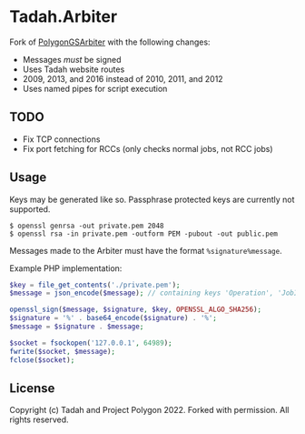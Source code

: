 # Tadah.Arbiter
Fork of [PolygonGSArbiter](https://github.com/ProjectPolygon/PolygonGSArbiter) with the following changes:
- Messages *must* be signed
- Uses Tadah website routes
- 2009, 2013, and 2016 instead of 2010, 2011, and 2012
- Uses named pipes for script execution

## TODO
- Fix TCP connections
- Fix port fetching for RCCs (only checks normal jobs, not RCC jobs)

## Usage

Keys may be generated like so. Passphrase protected keys are currently not supported.
```shell
$ openssl genrsa -out private.pem 2048
$ openssl rsa -in private.pem -outform PEM -pubout -out public.pem
```

Messages made to the Arbiter must have the format `%signature%message`.

Example PHP implementation:

```php
$key = file_get_contents('./private.pem');
$message = json_encode($message); // containing keys 'Operation', 'JobID', ...

openssl_sign($message, $signature, $key, OPENSSL_ALGO_SHA256);
$signature = '%' . base64_encode($signature) . '%';
$message = $signature . $message;

$socket = fsockopen('127.0.0.1', 64989);
fwrite($socket, $message);
fclose($socket);
```

## License
Copyright (c) Tadah and Project Polygon 2022. Forked with permission. All rights reserved.
